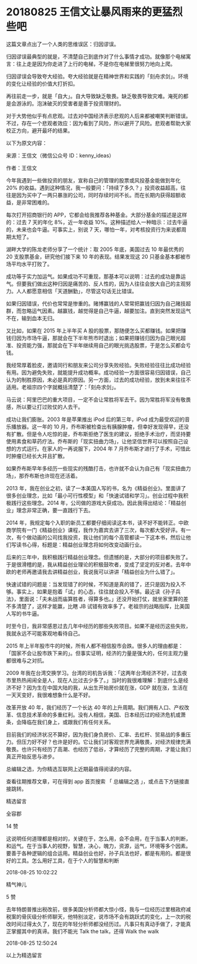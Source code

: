 # 20180825 王信文让暴风雨来的更猛烈些吧

这篇文章点出了一个人类的思维误区：归因谬误。

归因谬误最典型的就是，不清楚自己到底作对了什么事情才成功。就像那个电梯寓言：往上走是因为你走进了上行的电梯，不是你在电梯里很努力地向上爬。

归因谬误会导致夸大经验。夸大经验就是在精神世界和实践的「刻舟求剑」。环境的变化让经验的价值大打折扣。

再往前走一步，就是「自大」。自大导致缺乏敬畏。缺乏敬畏导致灾难。淹死的都是会游泳的。泡沫破灭的受害者是善于投资理财的。

对于大势他似乎有点悲观。过去对中国经济表示悲观的人后来都被嘲笑判断错误。不过，存在一个悲观者效应：因为看到了风险，所以避开了风险。悲观者帮助大家校正方向，避开最坏的结果。

以下为原文内容：

来源：王信文（微信公众号 ID：kenny_ideas）

作者：王信文

今年我遇到一些做投资的朋友，宣称自己的管理的股票或风投基金能做到年化 20% 的收益。遇到这种情况，我一般要问：「持续了多久？」投资收益超高，往往是因为买中了一两只暴涨的公司，同时存续时间不长。而在长期内获得超额收益，是非常困难的。

每次打开招商银行的 APP，它都会给我推荐各种基金。大部分基金的描述是这样的：过去 7 天的年化 8%，近一年收益 10%。这种描述给人一种暗示：过去牛逼的，未来也会牛逼。可事实上，别说 7 天，哪怕一年，对考核投资行为来说都周期太短了。

湖畔大学的陈龙老师分享了一个统计：取 2005 年底，美国过去 10 年最优秀的 20 支股票基金，研究他们接下来 10 年的表现。结果发现这 20 只基金基本都被市场平均水平打败了。

成功等于实力加运气。如果成功不可重现，那基本可以说明：过去的成功是靠运气。但要我们做出这种归因是痛苦的、反人性的，因为人往往会放大自己的主观努力。人人都愿意相信「天道酬勤」，尽管这句话无比错误。

如果归因错误，代价也常常是惨重的。赌博赢钱的人常常把赢钱归因为自己赌技超群，而忽略运气因素。越赢钱，越觉得是自己牛逼，越要加注。直到突然发现运气不在，输到血本无归。

又比如，如果在 2015 年上半年买 A 股的股票，那随便怎么买都赚钱。如果把赚钱归因为市场牛逼，那就会在下半年熊市时退出；如果把赚钱归因为自己眼光超准、投资能力强，那就会在下半年继续用自己的眼光挑选股票，于是怎么买都会亏钱。

我经常厚着脸皮，邀请同行和朋友来公司分享失败经验。失败经验往往比成功经验有用。因为避免失败，就能提升成功概率。成功经验一方面很容易归因错误，自己认为的制胜原因，未必是真的原因。另一方面，过去的成功经验，放到未来往往不适用。老祖宗四个字就概括清楚了：「刻舟求剑」。

马云说：阿里巴巴的重大项目，一定不会让常胜将军去干。因为常胜将军没有敬畏感，所以要让打过败仗的人去干。

成功让我们膨胀。2003 年是苹果推出 iPod 后的第三年，iPod 成为最受欢迎的音乐播放器。这一年的 10 月，乔布斯被检查出有胰腺肿瘤，但幸好发现得早，还没有扩散。但是令人吃惊的是，乔布斯拒绝了医生的建议，拒绝手术治疗，而坚持要使用素食和草药疗法。乔布斯的「现实扭曲力场」，让他坚信世界可以按照自己设想的方式运行。在家人的一再说服下，2004 年 7 月乔布斯才进行了手术，可惜此时肿瘤已经长大并且扩散。

如果乔布斯早年多经历一些现实的残酷打击，也许就不会认为自己有「现实扭曲力场」，那乔布斯也许现在还活着。

2013 年，我在创业之初，读了一本美国人写的书，名为《精益创业》。里面讲了很多创业理念，比如「最小可行性模型」和「快速试错和学习」。创业过程中我积极践行这些理念。2014 年，公司做的游戏大获成功。因此我得出结论：「精益创业」理念非常正确，要一直践行下去。

2014 年，我规定每个入职的新员工都要仔细阅读这本书，读不好不能转正。中欧商学院有一门《精益创业》课程，我作为嘉宾去讲了三次，每次都大受好评。有一次，有个做动画的公司找我投资，我让他们的每个高管都读一下这本书，然后让他们写读书心得，标题是：精益创业理念将如何改变动画行业。

后来的三年中，我积极践行精益创业理念。但遗憾的是，大部分的项目都失败了。于是很滑稽的是，我从精益创业理论的积极鼓吹者，变成了坚定的反对者。去年中欧的老师再邀请我去讲精益创业，我说我可以讲讲「精益创业为什么错了」。

快速试错的问题是：当发现错了的时候，不知道是真的错了，还只是因为投入不够。事实上，如果是抱着「试」的心态，往往就会投入不够。最近读《孙子兵法》，里面说：「夫未战而庙算胜者，得算多也。」还没开始打仗，就坐家里算的差不多清楚了，这样才能赢，比瞎 JB 试错有效率多了。老祖宗的战略指挥，比美国人写的书牛逼。

时至今日，我非常感恩过去几年中经历的那些失败项目。如果不是经历这些失败，我就永远不可能客观地看待自己。

2015 年上半年股市牛的时候，所有人都不相信股市会跌。很多人的理由都是：「国家不会让股市跌下来的」。但事实证明，经济的力量是强大的，任何主观力量都很难与之对抗。

2009 年我在台湾交换学习。台湾的司机告诉我：「这两年台湾经济不好，过去夜市里热热闹闹全是人，现在人比过去少多了。」当时的我很难理解：到底什么是经济不好？因为生在中国大陆的我，从出生开始房价就在涨，GDP 就在涨，生活在一天天变好，我很难想象什么是不好。

改革开放 40 年，我们经历了一个长达 40 年的上升周期。我们拥有人口、产权改革、信息技术革命的多重红利。没有人相信，美国、日本经历过的经济危机或萧条，会降临在我们身上，或跟我们有任何关系。

目前我们的经济状况不算好，因为我们身负房价、汇率、去杠杆、贸易战的多重压力。但压力好不好？也许是好的。它让我们对客观世界充满敬畏，对经济规律充满敬畏。也许只有经历了高潮、也经历了低谷，才算经历了完整的周期，才能让我们真正开始反思与进步。

总编辑之选，为你精选互联网上近期最值得阅读的内容。

查看往期推荐文章，可在得到 app 首页搜索 「 总编辑之选 」，或点击下方链接直接跳转。

精选留言

全容郡

14 赞

这说明任何道理都是相对的，关键在于，怎么用，会不会用，在于当事人的判断，和运气。在于当事人的视野，智慧，决心，魄力，资源，运气，环境等多个因素。要善于各种逻辑的组合运用。精益创业也好，孙子兵法也好，都是有用的。都是很好的工具。怎么用好工具，在于个人的智慧和判断

2018-08-25 10:02:22


精气神儿

5 赞

去年特朗普推出税改前，很多美国分析师都大惊小怪，我与一位经历过里根政府减税案的骨灰级分析师聊天，他特别淡定，说市场不会有跳跃式的变化，上一次的税改时间过得太久了，现在的年轻分析师都没经历过。凡事只有真动手做了，才能真正掌握其中的真谛。我们不能光 Talk the talk，还得 Walk the walk

2018-08-25 12:50:24


以上为精选留言

